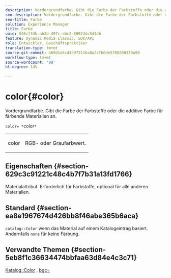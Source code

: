 ```yaml
---
description: Vordergrundfarbe. Gibt die Farbe der Farbstoffe oder die additive Farbe für färbende Materialien an.
seo-description: Vordergrundfarbe. Gibt die Farbe der Farbstoffe oder die additive Farbe für färbende Materialien an.
seo-title: Farbe
solution: Experience Manager
title: Farbe
uuid: 546cf34b-ab2d-497c-abc2-89024dc541db
feature: Dynamic Media Classic, SDK/API
role: Entwickler, Geschäftspraktiker
translation-type: tm+mt
source-git-commit: 469d1a5c43a972116a8a2efb0de5708800130a99
workflow-type: tm+mt
source-wordcount: '98'
ht-degree: 14%

---
```



# color{#color}

Vordergrundfarbe. Gibt die Farbe der Farbstoffe oder die additive Farbe für färbende Materialien an.

`color= *`color`*`

<table id="simpletable_C5AF9074CCA64EA5921772DF3F7E0F55"> 
 <tr class="strow"> 
  <td class="stentry"> <p><span class="varname"> color</span> </p> </td> 
  <td class="stentry"> <p>RGB- oder Graufarbwert. </p></td> 
 </tr> 
</table>

## Eigenschaften {#section-629c3c91221c48c4b7f7b31a13fd1766}

Materialattribut. Erforderlich für Farbstoffe, optional für alle anderen Materialien.

## Standard {#section-ea8e1967674d426bb8f46abe365b6aca}

`catalog::Color` wenn das Material auf einem Katalogeintrag basiert. Andernfalls `none` für keine Färbung.

## Verwandte Themen {#section-5eb8f1c36634474bbfaa63d84e4c3c71}

[Katalog::Color](../../../../../ir-api/material-cat/image-rendering-api-ref/c-ir-material-catalog/c-ir-material-data-reference/r-ir-cat-color.md#reference-7639487fe0ac48beb9e8afa4dc845552) ,  [bgc=](../../../../../ir-api/http-protocol/image-rendering-api-ref/c-ir-http-protocol-ref/c-ir-http-protocol-command-reference/r-ir-bgc.md#reference-3f5c78cea01c4a85aa582076d23aebb0)

